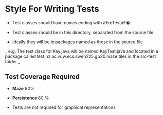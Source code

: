 # Style For Writing Tests

* Test classes should have names ending with â€œTestâ€�

* Test classes should be in this directory, separated from the source file

* Ideally they will be in packages named as those in the source file 

_ e.g. The test class for Key.java will be named KeyTest.java and located in a package called test.nz.ac.vuw.ecs.swen225.gp20.maze.tiles in the src-test folder _

## Test Coverage Required

* __Maze__ 80%

* __Persistence__ 80 %

* Tests are not required for graphical representations